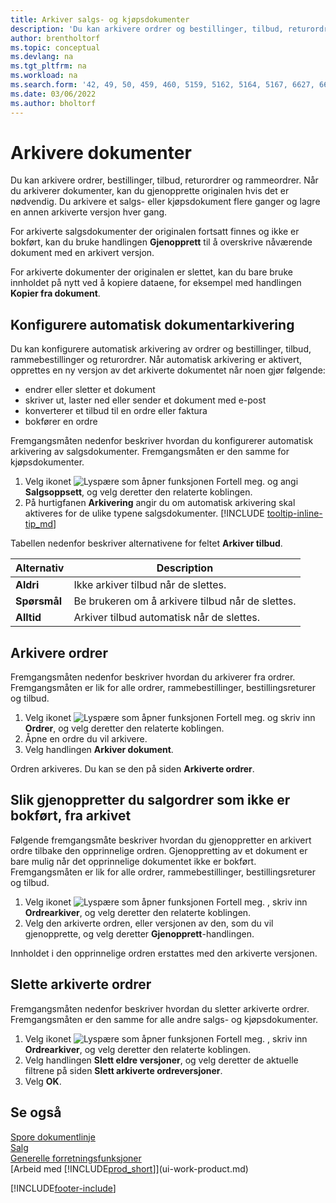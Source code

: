 ```yaml
---
title: Arkiver salgs- og kjøpsdokumenter
description: 'Du kan arkivere ordrer og bestillinger, tilbud, returordrer og rammeordrer og gjenopprette originalene hvis du vil det.'
author: brentholtorf
ms.topic: conceptual
ms.devlang: na
ms.tgt_pltfrm: na
ms.workload: na
ms.search.form: '42, 49, 50, 459, 460, 5159, 5162, 5164, 5167, 6627, 6630, 6644, 9305, 9306, 9346, 9347, 9348, 9349'
ms.date: 03/06/2022
ms.author: bholtorf
---
```

# Arkivere dokumenter
Du kan arkivere ordrer, bestillinger, tilbud, returordrer og rammeordrer. Når du arkiverer dokumenter, kan du gjenopprette originalen hvis det er nødvendig. Du arkivere et salgs- eller kjøpsdokument flere ganger og lagre en annen arkiverte versjon hver gang.

For arkiverte salgsdokumenter der originalen fortsatt finnes og ikke er bokført, kan du bruke handlingen **Gjenopprett** til å overskrive nåværende dokument med en arkivert versjon. 

For arkiverte dokumenter der originalen er slettet, kan du bare bruke innholdet på nytt ved å kopiere dataene, for eksempel med handlingen **Kopier fra dokument**.  

## Konfigurere automatisk dokumentarkivering

Du kan konfigurere automatisk arkivering av ordrer og bestillinger, tilbud, rammebestillinger og returordrer. Når automatisk arkivering er aktivert, opprettes en ny versjon av det arkiverte dokumentet når noen gjør følgende:

* endrer eller sletter et dokument
* skriver ut, laster ned eller sender et dokument med e-post
* konverterer et tilbud til en ordre eller faktura
* bokfører en ordre

Fremgangsmåten nedenfor beskriver hvordan du konfigurerer automatisk arkivering av salgsdokumenter. Fremgangsmåten er den samme for kjøpsdokumenter.

1. Velg ikonet ![Lyspære som åpner funksjonen Fortell meg.](media/ui-search/search_small.png "Fortell hva du vil gjøre") og angi **Salgsoppsett**, og velg deretter den relaterte koblingen.
2. På hurtigfanen **Arkivering** angir du om automatisk arkivering skal aktiveres for de ulike typene salgsdokumenter. [!INCLUDE [tooltip-inline-tip_md](includes/tooltip-inline-tip_md.md)]

Tabellen nedenfor beskriver alternativene for feltet **Arkiver tilbud**.

|Alternativ|Description|
|------|-----------|
|**Aldri**| Ikke arkiver tilbud når de slettes.|
|**Spørsmål**|Be brukeren om å arkivere tilbud når de slettes.|
|**Alltid**|Arkiver tilbud automatisk når de slettes.|

## Arkivere ordrer

Fremgangsmåten nedenfor beskriver hvordan du arkiverer fra ordrer. Fremgangsmåten er lik for alle ordrer, rammebestillinger, bestillingsreturer og tilbud.

1. Velg ikonet ![Lyspære som åpner funksjonen Fortell meg.](media/ui-search/search_small.png "Fortell hva du vil gjøre") og skriv inn **Ordrer**, og velg deretter den relaterte koblingen.  
2. Åpne en ordre du vil arkivere.  
3. Velg handlingen **Arkiver dokument**.

Ordren arkiveres. Du kan se den på siden **Arkiverte ordrer**.

## Slik gjenoppretter du salgordrer som ikke er bokført, fra arkivet

Følgende fremgangsmåte beskriver hvordan du gjenoppretter en arkivert ordre tilbake den opprinnelige ordren. Gjenoppretting av et dokument er bare mulig når det opprinnelige dokumentet ikke er bokført. Fremgangsmåten er lik for alle ordrer, rammebestillinger, bestillingsreturer og tilbud.

1. Velg ikonet ![Lyspære som åpner funksjonen Fortell meg.](media/ui-search/search_small.png "Fortell hva du vil gjøre") , skriv inn **Ordrearkiver**, og velg deretter den relaterte koblingen.
2. Velg den arkiverte ordren, eller versjonen av den, som du vil gjenopprette, og velg deretter **Gjenopprett**-handlingen.  

Innholdet i den opprinnelige ordren erstattes med den arkiverte versjonen.

## Slette arkiverte ordrer

Fremgangsmåten nedenfor beskriver hvordan du sletter arkiverte ordrer. Fremgangsmåten er den samme for alle andre salgs- og kjøpsdokumenter.

1. Velg ikonet ![Lyspære som åpner funksjonen Fortell meg.](media/ui-search/search_small.png "Fortell hva du vil gjøre") , skriv inn **Ordrearkiver**, og velg deretter den relaterte koblingen.  
2. Velg handlingen **Slett eldre versjoner**, og velg deretter de aktuelle filtrene på siden **Slett arkiverte ordreversjoner**.  
3. Velg **OK**.

## Se også

[Spore dokumentlinje](across-how-to-track-document-lines.md)  
[Salg](sales-manage-sales.md)  
[Generelle forretningsfunksjoner](ui-across-business-areas.md)  
[Arbeid med [!INCLUDE[prod_short](includes/prod_short.md)]](ui-work-product.md)


[!INCLUDE[footer-include](includes/footer-banner.md)]
